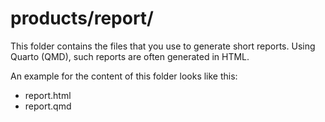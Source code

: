 # products/report/
This folder contains the files that you use to generate short reports. Using Quarto (QMD), such reports are often generated in HTML.

An example for the content of this folder looks like this:
- report.html
- report.qmd
